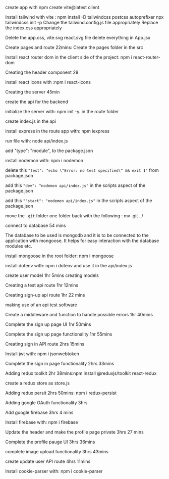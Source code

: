 create app with npm create vite@latest client 

Install tailwind with vite : 
npm install -D tailwindcss postcss autoprefixer
npx tailwindcss init -p
Change the tailwind.config.js file appropriately
Replace the index.css appropriately

Delete the app.css, vite.svg react.svg file delete everything in App.jsx

Create pages and route 22mins: Create the pages folder in the src

Install react router dom in the client side of the project: npm i react-router-dom

Creating the header component 28

install react icons with :npm i react-icons

Creating the server 45min

create the api for the backend

initialize the server with: npm init -y. in the route folder

create index.js in the api

install express in the route app with: npm iexpress

run file with: node api/index.js

add "type": "module", to the package.json

install nodemon with: npm i nodemon

delete this `"test": "echo \"Error: no test specified\" && exit 1"` from package.json 

add this `"dev": "nodemon api/index.js"` in the scripts aspect of the package.json

add this `""start": "nodemon api/index.js"` in the scripts aspect of the package.json

move the `.git` folder one folder back with the following : mv .git ../

connect to database 54 mins

The database to be used  is mongodb and it is to be connected to the application with mongoose. It helps for easy interaction with the database modules etc.

install mongoose  in the root folder: npm i mongoose

install dotenv with: npm i dotenv and use it in the api/index.js

create user model 1hr 5mins 
creating models  

Creating a test api route 1hr 12mins

Creating sign-up api route 1hr 22 mins

making use of an api test software 

Create a middleware and function to handle possible errors 1hr 40mins

Complete the sign up page UI 1hr 50mins

Complete the  sign up page functionality 1hr 55mins

Creating sign in API route 2hrs 15mins

Install jwt with: npm i jsonwebtoken

Complete the  sign in page functionality 2hrs 33mins

Adding redux toolkit 2hr 38mins:npm install @reduxjs/toolkit react-redux

create a redux store as store.js

Adding redux persit 2hrs 50mins: npm i redux-persist

Adding google OAuth functionality 3hrs 

Add google firebase 3hrs 4 mins

Install firebase with: npm i firebase

Update the header and make the profile page private 3hrs 27 mins

Complete the profile pauge UI 3hrs 36mins

complete image upload functionality 3hrs 43mins

create update user API route 4hrs 11mins

Install cookie-parser with: npm i cookie-parser